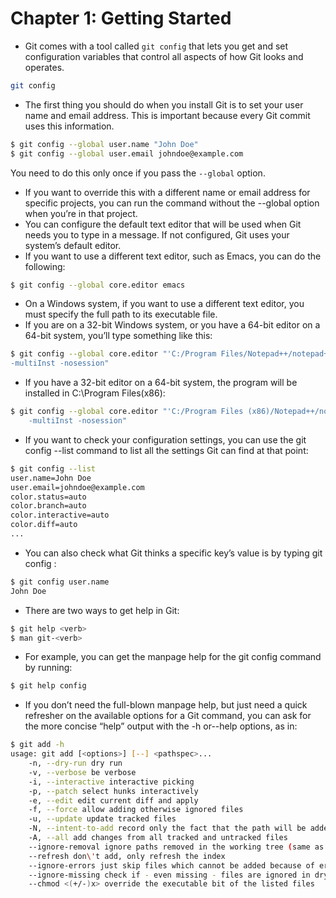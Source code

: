 # Chapter 1: Getting Started
- Git comes with a tool called `git config` that lets you get and set configuration variables that control all aspects of how Git looks and operates.
```bash   
git config
```
- The first thing you should do when you install Git is to set your user name and email address. This is important because every Git commit uses this information.
```bash
$ git config --global user.name "John Doe"
$ git config --global user.email johndoe@example.com
```
You need to do this only once if you pass the `--global` option. 

- If you want to override this with a different name or email address for specific projects, you can run the command without the --global option when you’re in that project.
- You can configure the default text editor that will be used when Git needs you to type in a message. If not configured, Git uses your system’s default editor.
- If you want to use a different text editor, such as Emacs, you can do the following:
```bash
$ git config --global core.editor emacs
```
- On a Windows system, if you want to use a different text editor, you must specify the full path to its executable file.
- If you are on a 32-bit Windows system, or you have a 64-bit editor on a 64-bit system, you’ll type something like this:
```bash
$ git config --global core.editor "'C:/Program Files/Notepad++/notepad++.exe'
-multiInst -nosession"
```
- If you have a 32-bit editor on a 64-bit system, the program will be installed in C:\Program Files(x86):
```bash
$ git config --global core.editor "'C:/Program Files (x86)/Notepad++/notepad++.exe'
    -multiInst -nosession"
```
- If you want to check your configuration settings, you can use the git config --list command to list all the settings Git can find at that point:
```bash
$ git config --list
user.name=John Doe
user.email=johndoe@example.com
color.status=auto
color.branch=auto
color.interactive=auto
color.diff=auto
...
```
- You can also check what Git thinks a specific key’s value is by typing git config <key>:
```bash
$ git config user.name
John Doe
```
- There are two ways to get help in Git:
```bash
$ git help <verb>
$ man git-<verb>
```
- For example, you can get the manpage help for the git config command by running:
```bash
$ git help config
```
- If you don’t need the full-blown manpage help, but just need a quick refresher on the available options for a Git command, you can ask for the more concise “help” output with the -h or--help options, as in:
```bash
$ git add -h
usage: git add [<options>] [--] <pathspec>...
    -n, --dry-run dry run
    -v, --verbose be verbose
    -i, --interactive interactive picking
    -p, --patch select hunks interactively
    -e, --edit edit current diff and apply
    -f, --force allow adding otherwise ignored files
    -u, --update update tracked files
    -N, --intent-to-add record only the fact that the path will be added later
    -A, --all add changes from all tracked and untracked files
    --ignore-removal ignore paths removed in the working tree (same as --no-all)
    --refresh don\'t add, only refresh the index
    --ignore-errors just skip files which cannot be added because of errors
    --ignore-missing check if - even missing - files are ignored in dry run
    --chmod <(+/-)x> override the executable bit of the listed files
```